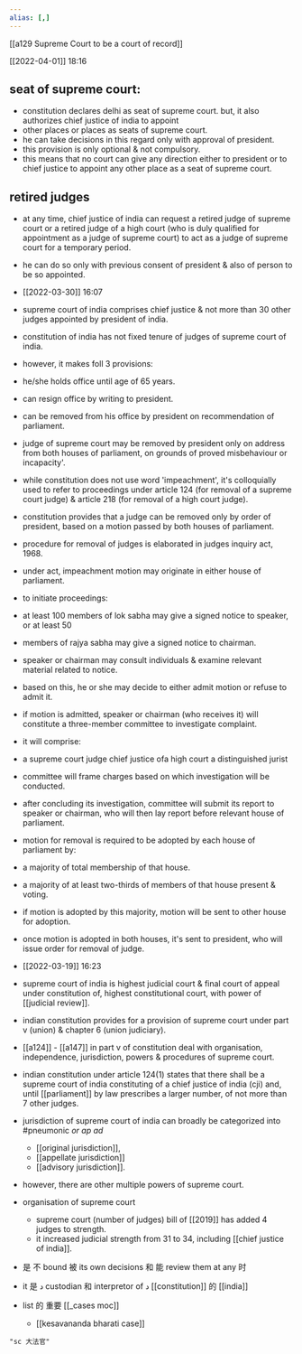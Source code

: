 ```yaml
---
alias: [,]
---
```

[[a129 Supreme Court to be a court of record]]

[[2022-04-01]] 18:16
## seat of supreme court:
- constitution declares delhi as seat of supreme court. but, it also authorizes chief justice of india to appoint 
- other places or places as seats of supreme court.
- he can take decisions in this regard only with approval of president.
- this provision is only optional & not compulsory.
- this means that no court can give any direction either to president or to chief justice to appoint any other place as a seat of supreme court.
## retired judges
- at any time, chief justice of india can request a retired judge of supreme court or a retired judge of a high court (who is duly qualified for appointment as a judge of supreme court) to act as a judge of supreme court for a temporary period.
- he can do so only with previous consent of president & also of person to be so appointed.

- [[2022-03-30]] 16:07
- supreme court of india comprises chief justice & not more than 30 other judges appointed by president of india.
- constitution of india has not fixed tenure of judges of supreme court of india.
- however, it makes foll 3 provisions:
- he/she holds office until age of 65 years.
- can resign office by writing to president.
- can be removed from his office by president on recommendation of parliament.
- judge of supreme court may be removed by president only on address from both houses of parliament, on grounds of proved misbehaviour or incapacity'. 
- while constitution does not use word 'impeachment', it's colloquially used to refer to proceedings under article 124 (for removal of a supreme court judge) & article 218 (for removal of a high court judge). 
- constitution provides that a judge can be removed only by order of president, based on a motion passed by both houses of parliament.
- procedure for removal of judges is elaborated in judges inquiry act, 1968.
- under act, impeachment motion may originate in either house of parliament.
- to initiate proceedings:
- at least 100 members of lok sabha may give a signed notice to speaker, or at least 50
- members of rajya sabha may give a signed notice to chairman.
- speaker or chairman may consult individuals & examine relevant material related to notice.
- based on this, he or she may decide to either admit motion or refuse to admit it.
- if motion is admitted, speaker or chairman (who receives it) will constitute a three-member committee to investigate complaint.
- it will comprise:
- a supreme court judge chief justice ofa high court a distinguished jurist
- committee will frame charges based on which investigation will be conducted.
- after concluding its investigation, committee will submit its report to speaker or chairman, who will then lay report before relevant house of parliament.
- motion for removal is required to be adopted by each house of parliament by:
- a majority of total membership of that house.
- a majority of at least two-thirds of members of that house present & voting.
- if motion is adopted by this majority, motion will be sent to other house for adoption.
- once motion is adopted in both houses, it's sent to president, who will issue order for removal of judge.

- [[2022-03-19]] 16:23
- supreme court of india is highest judicial court & final court of appeal under  constitution of, highest constitutional court, with power of [[judicial review]].
- indian constitution provides for a provision of supreme court under part v (union) & chapter 6 (union judiciary).
- [[a124]] - [[a147]] in part v of constitution deal with organisation, independence, jurisdiction, powers & procedures of supreme court.

- indian constitution under article 124(1) states that there shall be a supreme court of india constituting of a chief justice of india (cji) and, until [[parliament]] by law prescribes a larger number, of not more than 7 other judges.

- jurisdiction of supreme court of india can broadly be categorized into #pneumonic _or ap ad_
	- [[original jurisdiction]],
	- [[appellate jurisdiction]]
	- [[advisory jurisdiction]].

- however, there are other multiple powers of supreme court.
- organisation of supreme court
	- supreme court (number of judges) bill of [[2019]] has added 4 judges to strength.
	- it increased judicial strength from 31 to 34, including [[chief justice of india]].

- 是 不 bound 被 its own decisions 和 能 review them at any 时
- it 是 د custodian 和 interpretor of د [[constitution]] 的 [[india]] 
- list 的 重要 [[_cases moc]]
	- [[kesavananda bharati case]]
```query
"sc 大法官"
```